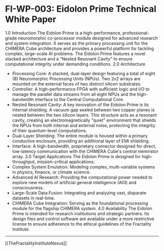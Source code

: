 # FI-WP-003: Eidolon Prime Technical White Paper
1.0 Introduction
The Eidolon Prime is a high-performance, professional-grade neuromorphic co-processor module designed for advanced research and system integration. It serves as the primary processing unit for the CHIMERA Cube architecture and provides a powerful platform for tackling complex, large-scale AI problems. The Eidolon Prime features a novel stacked architecture and a "Nested Resonant Cavity" to ensure computational integrity under demanding conditions.
2.0 Architecture
 * Processing Core: A stacked, dual-layer design featuring a total of eight (8) Neuromorphic Processing Units (NPUs). Two 2x2 arrays are mounted on the external faces of two distinct silicon substrates.
 * Controller: A high-performance FPGA with sufficient logic and I/O to manage the parallel data streams from all eight NPUs and the high-bandwidth interface to the Central Computational Core.
 * Nested Resonant Cavity: A key innovation of the Eidolon Prime is its internal shielding. A vacuum gap sealed between two copper planes is nested between the two silicon layers. This structure acts as a resonant cavity, creating an electromagnetically "quiet" environment that shields the NPUs from both internal and external noise, protecting the integrity of their quantum-level computations.
 * Dual-Layer Shielding: The entire module is housed within a primary conductive enclosure, providing an additional layer of EMI shielding.
 * Interface: A high-bandwidth, proprietary connector designed for direct, low-latency communication with the CHIMERA Cube's central memristor array.
3.0 Target Applications
The Eidolon Prime is designed for high-throughput, mission-critical applications:
 * Complex System Emulation: Modeling complex, multi-variable systems in physics, finance, or climate science.
 * Advanced AI Research: Providing the computational power needed to explore new models of artificial general intelligence (AGI) and consciousness.
 * Large-Scale Data Fusion: Integrating and analyzing vast, disparate datasets in real-time.
 * CHIMERA Cube Integration: Serving as the foundational processing module for the flagship CHIMERA system.
4.0 Availability
The Eidolon Prime is intended for research institutions and strategic partners. Its design files and control software are available under a more restrictive license to ensure adherence to the ethical guidelines of the Fractality Institute.

---
[[TheFractalityInstituteNexus]]


